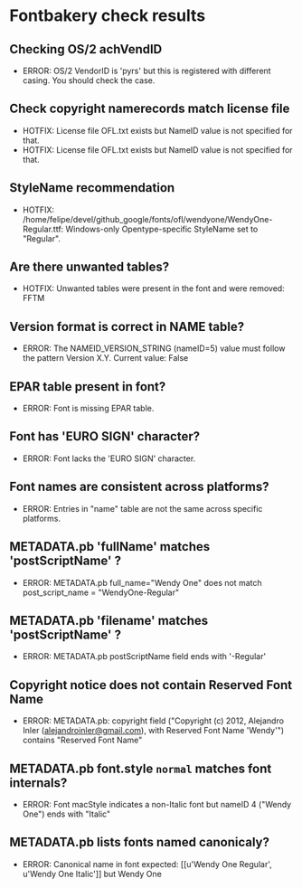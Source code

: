 # Fontbakery check results
## Checking OS/2 achVendID
* ERROR: OS/2 VendorID is 'pyrs' but this is registered with different casing. You should check the case.

## Check copyright namerecords match license file
* HOTFIX: License file OFL.txt exists but NameID value is not specified for that.
* HOTFIX: License file OFL.txt exists but NameID value is not specified for that.

## StyleName recommendation
* HOTFIX: /home/felipe/devel/github_google/fonts/ofl/wendyone/WendyOne-Regular.ttf: Windows-only Opentype-specific StyleName set to "Regular".

## Are there unwanted tables?
* HOTFIX: Unwanted tables were present in the font and were removed: FFTM

## Version format is correct in NAME table?
* ERROR: The NAMEID_VERSION_STRING (nameID=5) value must follow the pattern Version X.Y. Current value: False

## EPAR table present in font?
* ERROR: Font is missing EPAR table.

## Font has 'EURO SIGN' character?
* ERROR: Font lacks the 'EURO SIGN' character.

## Font names are consistent across platforms?
* ERROR: Entries in "name" table are not the same across specific platforms.

## METADATA.pb 'fullName' matches 'postScriptName' ?
* ERROR: METADATA.pb full_name="Wendy One" does not match post_script_name = "WendyOne-Regular"

## METADATA.pb 'filename' matches 'postScriptName' ?
* ERROR: METADATA.pb postScriptName field ends with '-Regular'

## Copyright notice does not contain Reserved Font Name
* ERROR: METADATA.pb: copyright field ("Copyright (c) 2012, Alejandro Inler (alejandroinler@gmail.com), with Reserved Font Name 'Wendy'") contains "Reserved Font Name"

## METADATA.pb font.style `normal` matches font internals?
* ERROR: Font macStyle indicates a non-Italic font but nameID 4 ("Wendy One") ends with "Italic"

## METADATA.pb lists fonts named canonicaly?
* ERROR: Canonical name in font expected: [[u'Wendy One Regular', u'Wendy One Italic']] but Wendy One


